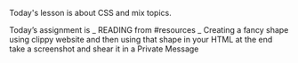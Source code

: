 Today's lesson is about CSS and mix topics.

Today’s assignment is
_  READING from #resources
_ Creating a fancy shape using clippy website and then using that shape in your HTML 
at the end take a screenshot and shear it in a Private Message 
